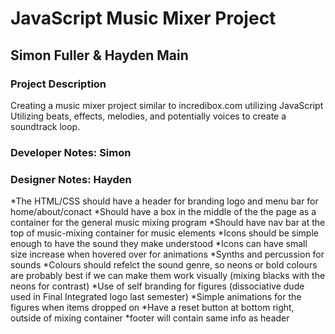 # JavaScript Music Mixer Project
## Simon Fuller & Hayden Main
### Project Description

Creating a music mixer project similar to incredibox.com utilizing JavaScript
Utilizing beats, effects, melodies, and potentially voices to create a soundtrack loop.

### Developer Notes: Simon

### Designer Notes: Hayden
*The HTML/CSS should have a header for branding logo and menu bar for home/about/conact
*Should have a box in the middle of the the page as a container for the general music mixing program 
*Should have nav bar at the top of music-mixing container for music elements
*Icons should be simple enough to have the sound they make understood 
*Icons can have small size increase when hovered over for animations
*Synths and percussion for sounds
*Colours should refelct the sound genre, so neons or bold colours are probably best if we can make them work visually (mixing blacks with the neons for contrast)
*Use of self branding for figures (dissociative dude used in Final Integrated logo last semester)
*Simple animations for the figures when items dropped on
*Have a reset button at bottom right, outside of mixing container
*footer will contain same info as header

